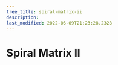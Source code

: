 ```yaml
---
tree_title: spiral-matrix-ii
description: 
last_modified: 2022-06-09T21:23:28.2328
---
```


# Spiral Matrix II

